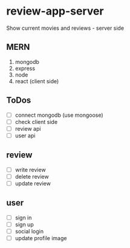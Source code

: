 # review-app-server

Show current movies and reviews - server side

## MERN

1. mongodb
2. express
3. node
4. react (client side)

## ToDos

- [ ] connect mongodb (use mongoose)
- [ ] check client side
- [ ] review api
- [ ] user api

## review

- [ ] write review
- [ ] delete review
- [ ] update review

## user

- [ ] sign in
- [ ] sign up
- [ ] social login
- [ ] update profile image
